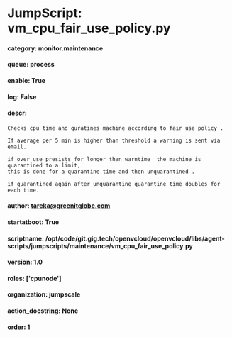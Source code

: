 
# JumpScript: vm_cpu_fair_use_policy.py
        
#### category: monitor.maintenance
#### queue: process
#### enable: True
#### log: False
#### descr: 
```
Checks cpu time and quratines machine according to fair use policy .

If average per 5 min is higher than threshold a warning is sent via email.

if over use presists for longer than warntime  the machine is quarantined to a limit,
this is done for a quarantine time and then unquarantined .

if quarantined again after unquarantine quarantine time doubles for each time.

```
#### author: tareka@greenitglobe.com
#### startatboot: True
#### scriptname: /opt/code/git.gig.tech/openvcloud/openvcloud/libs/agent-scripts/jumpscripts/maintenance/vm_cpu_fair_use_policy.py
#### version: 1.0
#### roles: ['cpunode']
#### organization: jumpscale
#### action_docstring: None
#### order: 1
